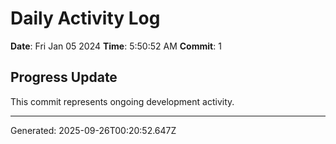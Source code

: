 # Daily Activity Log

**Date**: Fri Jan 05 2024
**Time**: 5:50:52 AM
**Commit**: 1

## Progress Update

This commit represents ongoing development activity.

---
Generated: 2025-09-26T00:20:52.647Z
